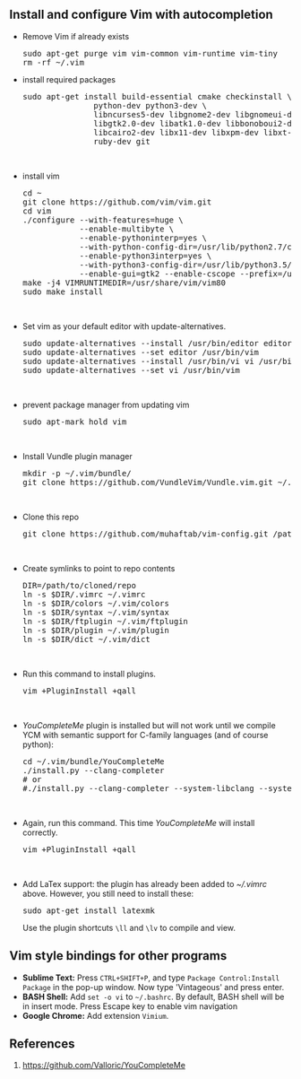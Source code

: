 ## Install and configure Vim with autocompletion
<ul>
 	<li>Remove Vim if already exists
<pre code="" bash="">sudo apt-get purge vim vim-common vim-runtime vim-tiny
rm -rf ~/.vim
</pre>
</li>
 	<li>install required packages
<pre code="" bash="" class="">sudo apt-get install build-essential cmake checkinstall \
               python-dev python3-dev \
               libncurses5-dev libgnome2-dev libgnomeui-dev \
               libgtk2.0-dev libatk1.0-dev libbonoboui2-dev \
               libcairo2-dev libx11-dev libxpm-dev libxt-dev python-dev \
               ruby-dev git
</pre>
</li>


&nbsp;
 	<li>install vim
<pre code="" bash="">cd ~
git clone https://github.com/vim/vim.git
cd vim
./configure --with-features=huge \
            --enable-multibyte \
            --enable-pythoninterp=yes \
            --with-python-config-dir=/usr/lib/python2.7/config-x86_64-linux-gnu \
            --enable-python3interp=yes \
            --with-python3-config-dir=/usr/lib/python3.5/config-x86_64-linux-gnu \
            --enable-gui=gtk2 --enable-cscope --prefix=/usr
make -j4 VIMRUNTIMEDIR=/usr/share/vim/vim80
sudo make install
</pre>
</li>


&nbsp;
 	<li>Set vim as your default editor with update-alternatives.
<pre>sudo update-alternatives --install /usr/bin/editor editor /usr/bin/vim 1
sudo update-alternatives --set editor /usr/bin/vim
sudo update-alternatives --install /usr/bin/vi vi /usr/bin/vim 1
sudo update-alternatives --set vi /usr/bin/vim
</pre>
</li>


&nbsp;
 	<li>prevent package manager from updating vim
<pre code="" bash="" class="">sudo apt-mark hold vim</pre>
</li>


&nbsp;
 	<li>Install Vundle plugin manager
<pre class="lang:default decode:true">mkdir -p ~/.vim/bundle/
git clone https://github.com/VundleVim/Vundle.vim.git ~/.vim/bundle/Vundle.vim</pre>
</li>

&nbsp;
 	<li>Clone this repo
<pre class="lang:default decode:true">
git clone https://github.com/muhaftab/vim-config.git /path/to/cloned/repo</pre>
</li>


&nbsp;
<li>Create symlinks to point to repo contents
<pre class="lang:default decode:true">
DIR=/path/to/cloned/repo
ln -s $DIR/.vimrc ~/.vimrc
ln -s $DIR/colors ~/.vim/colors
ln -s $DIR/syntax ~/.vim/syntax
ln -s $DIR/ftplugin ~/.vim/ftplugin
ln -s $DIR/plugin ~/.vim/plugin
ln -s $DIR/dict ~/.vim/dict
</pre>
</li>


&nbsp;
 	<li>Run this command to install plugins.
<pre code="" bash="">vim +PluginInstall +qall</pre>
</li>


&nbsp;
 	<li><em>YouCompleteMe</em> plugin is installed but will not work until we compile YCM with semantic support for C-family languages (and of course python):
<pre code="" bash="">cd ~/.vim/bundle/YouCompleteMe
./install.py --clang-completer
# or
#./install.py --clang-completer --system-libclang --system-boost
</pre>
</li>


&nbsp;
 	<li>Again, run this command. This time <em>YouCompleteMe</em> will install correctly.
<pre code="" bash="">vim +PluginInstall +qall</pre>
</li>


&nbsp;
 	<li>Add LaTex support: the plugin has already been added to <em>~/.vimrc</em> above. However, you still need to install these:
<pre>sudo apt-get install latexmk
</pre>
Use the plugin shortcuts <code>\ll</code> and <code>\lv</code> to compile and view.</li>
</ul>

## Vim style bindings for other programs
<ul>
  <li><strong>Sublime Text:</strong> Press <code>CTRL+SHIFT+P</code>, and type <code>Package Control:Install Package</code> in the pop-up window. Now type 'Vintageous' and press enter.</li>
  <li><strong>BASH Shell:</strong> Add <code>set -o vi</code> to <code>~/.bashrc</code>. By default, BASH shell will be in insert mode. Press Escape key to enable vim navigation</li> 
  <li><strong>Google Chrome:</strong> Add extension <code>Vimium</code>.</li> 
</ul>

## References
1. https://github.com/Valloric/YouCompleteMe
